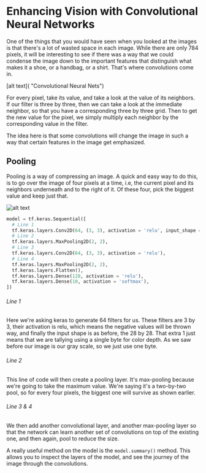 # Enhancing Vision with Convolutional Neural Networks

One of the things that you would have seen when you looked at the images is that there's a lot of wasted space in each image. While there are only 784 pixels, it will be interesting to see if there was a way that we could condense the image down to the important features that distinguish what makes it a shoe, or a handbag, or a shirt. That's where convolutions come in.

[alt text]( "Convolutional Neural Nets")

For every pixel, take its value, and take a look at the value of its neighbors. If our filter is three by three, then we can take a look at the immediate neighbor, so that you have a corresponding three by three grid. Then to get the new value for the pixel, we simply multiply each neighbor by the corresponding value in the filter.


The idea here is that some convolutions will change the image in such a way that certain features in the image get emphasized.

## Pooling

Pooling is a way of compressing an image. A quick and easy way to do this, is to go over the image of four pixels at a time, i.e, the current pixel and its neighbors underneath and to the right of it. Of these four, pick the biggest value and keep just that.

![alt text]( "Pooling")


```python
model = tf.keras.Sequential([
  # Line 1
  tf.keras.layers.Conv2D(64, (3, 3), activation = 'relu', input_shape = (28, 28, 1)),
  # Line 2
  tf.keras.layers.MaxPooling2D(2, 2),
  # Line 3
  tf.keras.layers.Conv2D(64, (3, 3), activation = 'relu'),
  # Line 4
  tf.keras.layers.MaxPooling2D(2, 2),
  tf.keras.layers.Flatten(),
  tf.keras.layers.Dense(128, activation = 'relu'),
  tf.keras.layers.Dense(10, activation = 'softmax'),
])
```
###### Line 1 
Here we're asking keras to generate 64 filters for us. These filters are 3 by 3, their activation is relu, which means the negative values will be thrown way, and finally the input shape is as before, the 28 by 28. That extra 1 just means that we are tallying using a single byte for color depth. As we saw before our image is our gray scale, so we just use one byte.

###### Line 2
This line of code will then create a pooling layer. It's max-pooling because we're going to take the maximum value. We're saying it's a two-by-two pool, so for every four pixels, the biggest one will survive as shown earlier.

###### Line 3 & 4
We then add another convolutional layer, and another max-pooling layer so that the network can learn another set of convolutions on top of the existing one, and then again, pool to reduce the size.



A really useful method on the model is the `model.summary()` method. This allows you to inspect the layers of the model, and see the journey of the image through the convolutions.








